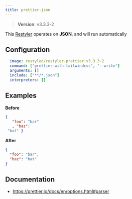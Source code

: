 ```yaml
---
title: prettier-json
---
```


> **Version**: v3.3.3-2

This [Restyler][source] operates on **JSON**, and will run automatically

## Configuration

```yaml
  image: restyled/restyler-prettier:v3.3.3-2
  command: ["prettier-with-tailwindcss", "--write"]
  arguments: []
  include: ["**/*.json"]
  interpreters: []
```

## Examples

**Before**

```json
{
   "foo": "bar"
   , "baz":
 "bat" }

```

**After**

```json
{
  "foo": "bar",
  "baz": "bat"
}

```


## Documentation

- https://prettier.io/docs/en/options.html#parser

[source]: https://github.com/restyled-io/restylers/blob/main/prettier-json/info.yaml

